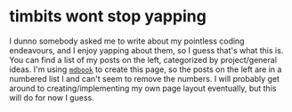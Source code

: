 # timbits wont stop yapping

I dunno somebody asked me to write about my pointless coding endeavours, and I enjoy yapping about them, so I guess that's what this is. You can find a list of my posts on the left, categorized by project/general ideas. I'm using [`mdbook`](https://github.com/rust-lang/mdBook) to create this page, so the posts on the left are in a numbered list I  and can't seem to remove the numbers. I will probably get around to creating/implementing my own page layout eventually, but this will do for now I guess.